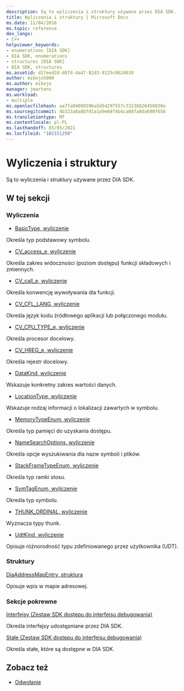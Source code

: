 ```yaml
---
description: Są to wyliczenia i struktury używane przez DIA SDK.
title: Wyliczenia i struktury | Microsoft Docs
ms.date: 11/04/2016
ms.topic: reference
dev_langs:
- C++
helpviewer_keywords:
- enumerations [DIA SDK]
- DIA SDK, enumerations
- structures [DIA SDK]
- DIA SDK, structures
ms.assetid: d17eed2d-d8fd-4a47-82d3-8125c0624010
author: mikejo5000
ms.author: mikejo
manager: jmartens
ms.workload:
- multiple
ms.openlocfilehash: aa7fa04080596a5d54297557c33238826450830e
ms.sourcegitcommit: 4b323a8a8bfd1a1a9e84f4b4ca88fa8da690f656
ms.translationtype: MT
ms.contentlocale: pl-PL
ms.lasthandoff: 03/05/2021
ms.locfileid: "102151250"
---
```

# <a name="enumerations-and-structures"></a>Wyliczenia i struktury

Są to wyliczenia i struktury używane przez DIA SDK.

## <a name="in-this-section"></a>W tej sekcji

### <a name="enumerations"></a>Wyliczenia

- [BasicType, wyliczenie](../../debugger/debug-interface-access/basictype.md)

 Określa typ podstawowy symbolu.

- [CV_access_e, wyliczenie](../../debugger/debug-interface-access/cv-access-e.md)

 Określa zakres widoczności (poziom dostępu) funkcji składowych i zmiennych.

- [CV_call_e, wyliczenie](../../debugger/debug-interface-access/cv-call-e.md)

 Określa konwencję wywoływania dla funkcji.

- [CV_CFL_LANG, wyliczenie](../../debugger/debug-interface-access/cv-cfl-lang.md)

 Określa język kodu źródłowego aplikacji lub połączonego modułu.

- [CV_CPU_TYPE_e, wyliczenie](../../debugger/debug-interface-access/cv-cpu-type-e.md)

 Określa procesor docelowy.

- [CV_HREG_e, wyliczenie](../../debugger/debug-interface-access/cv-hreg-e.md)

 Określa rejestr docelowy.

- [DataKind, wyliczenie](../../debugger/debug-interface-access/datakind.md)

 Wskazuje konkretny zakres wartości danych.

- [LocationType, wyliczenie](../../debugger/debug-interface-access/locationtype.md)

 Wskazuje rodzaj informacji o lokalizacji zawartych w symbolu.

- [MemoryTypeEnum, wyliczenie](../../debugger/debug-interface-access/memorytypeenum.md)

 Określa typ pamięci do uzyskania dostępu.

- [NameSearchOptions, wyliczenie](../../debugger/debug-interface-access/namesearchoptions.md)

 Określa opcje wyszukiwania dla nazw symboli i plików.

- [StackFrameTypeEnum, wyliczenie](../../debugger/debug-interface-access/stackframetypeenum.md)

 Określa typ ramki stosu.

- [SymTagEnum, wyliczenie](../../debugger/debug-interface-access/symtagenum.md)

 Określa typ symbolu.

- [THUNK_ORDINAL, wyliczenie](../../debugger/debug-interface-access/thunk-ordinal.md)

 Wyznacza typy thunk.

- [UdtKind, wyliczenie](../../debugger/debug-interface-access/udtkind.md)

 Opisuje różnorodność typu zdefiniowanego przez użytkownika (UDT).

### <a name="structures"></a>Struktury

[DiaAddressMapEntry, struktura](../../debugger/debug-interface-access/diaaddressmapentry.md)

Opisuje wpis w mapie adresowej.

### <a name="related-sections"></a>Sekcje pokrewne

[Interfejsy (Zestaw SDK dostępu do interfejsu debugowania)](../../debugger/debug-interface-access/interfaces-debug-interface-access-sdk.md)

Określa interfejsy udostępniane przez DIA SDK.

[Stałe (Zestaw SDK dostępu do interfejsu debugowania)](../../debugger/debug-interface-access/constants-debug-interface-access-sdk.md)

Określa stałe, które są dostępne w DIA SDK.

## <a name="see-also"></a>Zobacz też

- [Odwołanie](../../debugger/debug-interface-access/debug-interface-access-sdk-reference.md)
